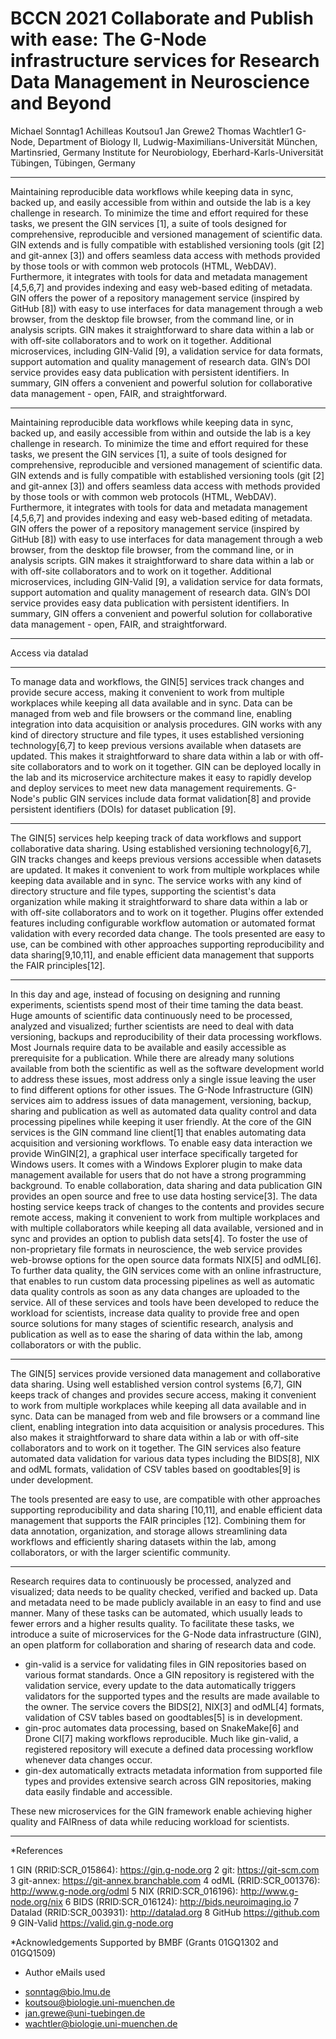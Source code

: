 # BCCN 2021     Collaborate and Publish with ease: The G-Node infrastructure services for Research Data Management in Neuroscience and Beyond
Michael Sonntag1 Achilleas Koutsou1 Jan Grewe2 Thomas Wachtler1
G-Node, Department of Biology II, Ludwig-Maximilians-Universität München, Martinsried, Germany
Institute for Neurobiology, Eberhard-Karls-Universität Tübingen, Tübingen, Germany

----

Maintaining reproducible data workflows while keeping data in sync, backed up, and easily accessible from within and outside the lab is a key challenge in research. To minimize the time and effort required for these tasks, we present the GIN services [1], a suite of tools designed for comprehensive, reproducible and versioned management of scientific data.
GIN extends and is fully compatible with established versioning tools (git [2] and git-annex [3]) and offers seamless data access with methods provided by those tools or with common web protocols (HTML, WebDAV). Furthermore, it integrates with tools for data and metadata management [4,5,6,7] and provides indexing and easy web-based editing of metadata. GIN offers the power of a repository management service (inspired by GitHub [8]) with easy to use interfaces for data management through a web browser, from the desktop file browser, from the command line, or in analysis scripts. GIN makes it straightforward to share data within a lab or with off-site collaborators and to work on it together. Additional microservices, including GIN-Valid [9], a validation service for data formats, support automation and quality management of research data. GIN’s DOI service provides easy data publication with persistent identifiers.
In summary, GIN offers a convenient and powerful solution  for collaborative data management - open, FAIR, and straightforward.

----

Maintaining reproducible data workflows while keeping data in sync, backed up, and easily accessible from within and outside the lab is a key challenge in research. To minimize the time and effort required for these tasks, we present the GIN services [1], a suite of tools designed for comprehensive, reproducible and versioned management of scientific data.
GIN extends and is fully compatible with established versioning tools (git [2] and git-annex [3]) and offers seamless data access with methods provided by those tools or with common web protocols (HTML, WebDAV). Furthermore, it integrates with tools for data and metadata management [4,5,6,7] and provides indexing and easy web-based editing of metadata. GIN offers the power of a repository management service (inspired by GitHub [8]) with easy to use interfaces for data management through a web browser, from the desktop file browser, from the command line, or in analysis scripts. GIN makes it straightforward to share data within a lab or with off-site collaborators and to work on it together. Additional microservices, including GIN-Valid [9], a validation service for data formats, support automation and quality management of research data. GIN’s DOI service provides easy data publication with persistent identifiers.
In summary, GIN offers a convenient and powerful solution  for collaborative data management - open, FAIR, and straightforward.

----

Access via datalad

----

To manage data and workflows, the GIN[5] services track changes and provide secure access, making it convenient to work from multiple workplaces while keeping all data available and in sync. Data can be managed from web and file browsers or the command line, enabling integration into data acquisition or analysis procedures. GIN works with any kind of directory structure and file types, it uses established versioning technology[6,7] to keep previous versions available when datasets are updated. This makes it straightforward to share data within a lab or with off-site collaborators and to work on it together. GIN can be deployed locally in the lab and its microservice architecture makes it easy to rapidly develop and deploy services to meet new data management requirements. G-Node's public GIN services include data format validation[8] and provide persistent identifiers (DOIs) for dataset publication [9].

----

The GIN[5] services help keeping track of data workflows and support collaborative data 
sharing. Using established versioning technology[6,7], GIN tracks changes and keeps 
previous versions accessible when datasets are updated. It makes it convenient to work 
from multiple workplaces while keeping data available and in sync. The service works 
with any kind of directory structure and file types, supporting the scientist's data 
organization while making it straightforward to share data within a lab or with off-site 
collaborators and to work on it together. Plugins offer extended features including 
configurable workflow automation or automated format validation with every recorded 
data change.
The tools presented are easy to use, can be combined with other approaches supporting 
reproducibility and data sharing[9,10,11], and enable efficient data management that 
supports the FAIR principles[12].

----

In this day and age, instead of focusing on designing and running experiments, scientists 
spend most of their time taming the data beast. Huge amounts of scientific data continuously 
need to be processed, analyzed and visualized; further scientists are need to deal with data 
versioning, backups and reproducibility of their data processing workflows. Most Journals 
require data to be available and easily accessible as prerequisite for a publication. While 
there are already many solutions available from both the scientific as well as the software 
development world to address these issues, most address only a single issue leaving the user 
to find different options for other issues.
The G-Node Infrastructure (GIN) services aim to address issues of data management, versioning, 
backup, sharing and publication as well as automated data quality control and data processing 
pipelines while keeping it user friendly.
At the core of the GIN services is the GIN command line client[1] that enables automating 
data acquisition and versioning workflows. To enable easy data interaction we provide 
WinGIN[2], a graphical user interface specifically targeted for Windows users. It comes 
with a Windows Explorer plugin to make data management available for users that do not 
have a strong programming background. 
To enable collaboration, data sharing and data publication GIN provides an open source and 
free to use data hosting service[3]. The data hosting service keeps track of changes to the 
contents and provides secure remote access, making it convenient to work from multiple 
workplaces and with multiple collaborators while keeping all data available, versioned and 
in sync and provides an option to publish data sets[4].
To foster the use of non-proprietary file formats in neuroscience, the web service 
provides web-browse options for the open source data formats NIX[5] and odML[6].
To further data quality, the GIN services come with an online infrastructure, that 
enables to run custom data processing pipelines as well as automatic data quality controls
as soon as any data changes are uploaded to the service.
All of these services and tools have been developed to reduce the workload for scientists, 
increase data quality to provide free and open source solutions for many stages of 
scientific research, analysis and publication as well as to ease the sharing of data 
within the lab, among collaborators or with the public.

----

The GIN[5] services provide versioned data management and collaborative data sharing. Using well established version control systems [6,7], GIN keeps track of changes and provides secure access, making it convenient to work from multiple workplaces while keeping all data available and in sync. Data can be managed from web and file browsers or a command line client, enabling integration into data acquisition or analysis procedures. This also makes it straightforward to share data within a lab or with off-site collaborators and to work on it together. The GIN services also feature automated data validation for various data types including the BIDS[8], NIX and odML formats, validation of CSV tables based on goodtables[9] is under development.

The tools presented are easy to use, are compatible with other approaches supporting reproducibility and data sharing [10,11], and enable efficient data management that supports the FAIR principles [12]. Combining them for data annotation, organization, and storage allows streamlining data workflows and efficiently sharing datasets within the lab, among collaborators, or with the larger scientific community.

----

Research requires data to continuously be processed, analyzed and visualized; data needs to be quality checked, verified and backed up. Data and metadata need to be made publicly available in an easy to find and use manner. Many of these tasks can be automated, which usually leads to fewer errors and a higher results quality. To facilitate these tasks, we introduce a suite of microservices for the G-Node data infrastructure (GIN), an open platform for collaboration and sharing of research data and code.

- gin-valid is a service for validating files in GIN repositories based on various format standards. Once a GIN repository is registered with the validation service, every update to the data automatically triggers validators for the supported types and the results are made available to the owner. The service covers the BIDS[2], NIX[3] and odML[4] formats, validation of CSV tables based on goodtables[5] is in development.
- gin-proc automates data processing, based on SnakeMake[6] and Drone CI[7] making workflows reproducible. Much like gin-valid, a registered repository will execute a defined data processing workflow whenever data changes occur.
- gin-dex automatically extracts metadata information from supported file types and provides extensive search across GIN repositories, making data easily findable and accessible.

These new microservices for the GIN framework enable achieving higher quality and FAIRness of data while reducing workload for scientists.

----


*References

1 GIN (RRID:SCR_015864): https://gin.g-node.org 
2 git: https://git-scm.com
3 git-annex: https://git-annex.branchable.com
4 odML (RRID:SCR_001376): http://www.g-node.org/odml 
5 NIX (RRID:SCR_016196): http://www.g-node.org/nix
6 BIDS (RRID:SCR_016124): http://bids.neuroimaging.io
7 Datalad (RRID:SCR_003931): http://datalad.org
8 GitHub https://github.com
9 GIN-Valid https://valid.gin.g-node.org



*Acknowledgements 
Supported by BMBF (Grants 01GQ1302 and 01GQ1509)

* Author eMails used
- sonntag@bio.lmu.de
- koutsou@biologie.uni-muenchen.de
- jan.grewe@uni-tuebingen.de
- wachtler@biologie.uni-muenchen.de

